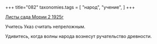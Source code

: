 +++
title="082"
taxonomies.tags = [
 "народ",
 "учение",
]
+++

[Листы сада Мории 2 1925г](/agni/1925)

Учитесь Указ считать непреложным.   

Удивитесь, когда волны народа вознесут ручательство древности.   

